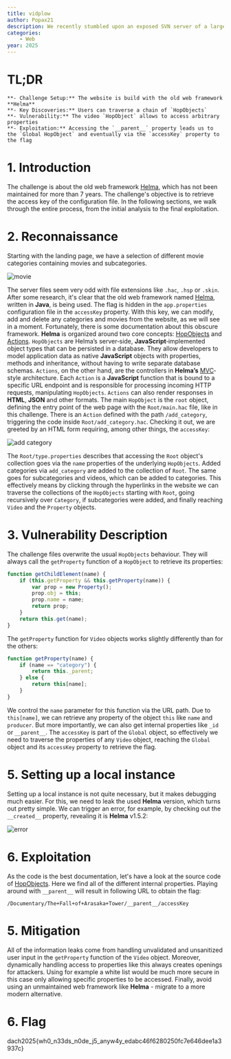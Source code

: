 ```yaml
---
title: vidplow
author: Popax21
description: We recently stumbled upon an exposed SVN server of a large multimedia corporation, containing some of their backend application and internal tooling code. However, the access keys seem to not be the ones used in production - the real ones should fetch us quite a high price though, if we manage to get our hands on them that is. Just one problem - the tech stack seems to be really obscure, and no one on our team seems to have any clue what the heck is going on. Can you take a look, and maybe find some vulnerabilities in this thing?
categories:
    - Web
year: 2025
---
```


# TL;DR<a id="TL;DR"></a>
    **- Challenge Setup:** The website is build with the old web framework **Helma**
    **- Key Discoveries:** Users can traverse a chain of `HopObjects`
    **- Vulnerability:** The video `HopObject` allows to access arbitrary properties
    **- Exploitation:** Accessing the `__parent__` property leads us to the `Global HopObject` and eventually via the `accessKey` property to the flag

# 1. Introduction<a id="introduction"></a>
The challenge is about the old web framework [Helma](https://github.com/helma-org/helma), which has not been maintained for more than 7 years. The challenge's objective is to retrieve the access key of the configuration file.
<span>
In the following sections, we walk through the entire process, from the initial analysis to the final exploitation.

# 2. Reconnaissance<a id="reconnaissance"></a>
Starting with the landing page, we have a selection of different movie categories containing movies and subcategories.

![movie](ctf/writeups/cscg/vidplow/movie.png "movie")

The server files seem very odd with file extensions like `.hac`, `.hsp` or `.skin`. After some research, it's clear that the old web framework named [Helma](https://github.com/helma-org/helma), written in **Java**, is being used. The flag is hidden in the `app.properties` configuration file in the `accessKey` property. With this key, we can modify, add and delete any categories and movies from the website, as we will see in a moment. Fortunately, there is some documentation about this obscure framework.
<span>
**Helma** is organized around two core concepts: [HopObjects](https://helma.serverjs.org/welcome/intro/hopobjects) and [Actions](https://helma.serverjs.org/welcome/intro/actions). `HopObjects` are Helma’s server‐side, **JavaScript**‐implemented object types that can be persisted in a database. They allow developers to model application data as native **JavaScript** objects with properties, methods and inheritance, without having to write separate database schemas. `Actions`, on the other hand, are the controllers in **Helma’s** [MVC](https://de.wikipedia.org/wiki/Model_View_Controller)‐style architecture. Each `Action` is a **JavaScript** function that is bound to a specific URL endpoint and is responsible for processing incoming HTTP requests, manipulating `HopObjects`. `Actions` can also render responses in **HTML**, **JSON** and other formats.
<span>
The main `HopObject` is the `root` object, defining the entry point of the web page with the `Root/main.hac` file, like in this challenge. There is an `Action` defined with the path `/add_category`, triggering the code inside `Root/add_category.hac`. Checking it out, we are greeted by an HTML form requiring, among other things, the `accessKey`:

![add category](ctf/writeups/cscg/vidplow/add_category.png "add category")

The `Root/type.properties` describes that accessing the `Root` object's collection goes via the `name` properties of the underlying `HopObjects`. Added categories via `add_category` are added to the collection of `Root`. The same goes for subcategories and videos, which can be added to categories. This effectively means by clicking through the hyperlinks in the website we can traverse the collections of the `HopObjects` starting with `Root`, going recursively over `Category`, if subcategories were added, and finally reaching `Video` and the `Property` objects.

# 3. Vulnerability Description<a id="vulnerability description"></a>
The challenge files overwrite the usual `HopObjects` behaviour. They will always call the `getProperty` function of a `HopObject` to retrieve its properties:

```javascript
function getChildElement(name) {
    if (this.getProperty && this.getProperty(name)) {
        var prop = new Property();
        prop.obj = this;
        prop.name = name;
        return prop;
    }
    return this.get(name);
}
```

The `getProperty` function for `Video` objects works slightly differently than for the others:

```javascript
function getProperty(name) {
    if (name == "category") {
        return this._parent;
    } else {
        return this[name];
    }
}
```

We control the `name` parameter for this function via the URL path. Due to `this[name]`, we can retrieve any property of the object `this` like `name` and `producer`. But more importantly, we can also get internal properties like `_id` or `__parent__`. The `accessKey` is part of the `Global` object, so effectively we need to traverse the properties of any `Video` object, reaching the `Global` object and its `accessKey` property to retrieve the flag.

# 5. Setting up a local instance<a id="setting up a local instance"></a>
Setting up a local instance is not quite necessary, but it makes debugging much easier. For this, we need to leak the used **Helma** version, which turns out pretty simple. We can trigger an error, for example, by checking out the `__created__` property, revealing it is **Helma** v1.5.2:

![error](ctf/writeups/cscg/vidplow/error.png "error")

# 6. Exploitation<a id="exploitation"></a>
As the code is the best documentation, let's have a look at the source code of [HopObjects](https://github.com/helma-org/helma/blob/helma_1_5_2/src/helma/scripting/rhino/HopObject.java#L890). Here we find all of the different internal properties. Playing around with `__parent__` will result in following URL to obtain the flag:

```url
/Documentary/The+Fall+of+Arasaka+Tower/__parent__/accessKey
```

# 5. Mitigation<a id="mitigation"></a>
All of the information leaks come from handling unvalidated and unsanitized user input in the `getProperty` function of the `Video` object. Moreover, dynamically handling access to properties like this always creates openings for attackers. Using for example a white list would be much more secure in this case only allowing specific properties to be accessed. Finally, avoid using an unmaintained web framework like **Helma** - migrate to a more modern alternative.

# 6. Flag<a id="flag"></a>
dach2025{wh0_n33ds_n0de_j5_anyw4y_edabc46f6280250fc7e646dee1a3937c}

